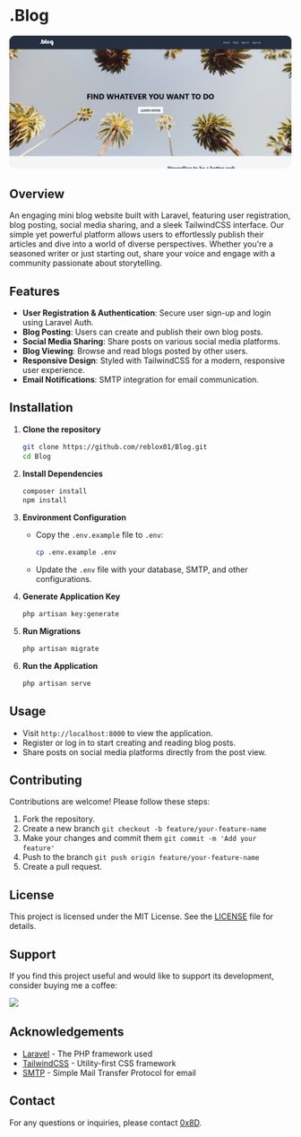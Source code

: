 # .Blog 

![Thumbnail](https://github.com/reblox01/Blog/blob/707ce907d4326c1f5336553b3920820c5e84fdb6/public/images/Thumbnail.png)

## Overview

An engaging mini blog website built with Laravel, featuring user registration, blog posting, social media sharing, and a sleek TailwindCSS interface.
Our simple yet powerful platform allows users to effortlessly publish their articles and dive into a world of diverse perspectives. Whether you're a 
seasoned writer or just starting out, share your voice and engage with a community passionate about storytelling. 

## Features

- **User Registration & Authentication**: Secure user sign-up and login using Laravel Auth.
- **Blog Posting**: Users can create and publish their own blog posts.
- **Social Media Sharing**: Share posts on various social media platforms.
- **Blog Viewing**: Browse and read blogs posted by other users.
- **Responsive Design**: Styled with TailwindCSS for a modern, responsive user experience.
- **Email Notifications**: SMTP integration for email communication.

## Installation

1. **Clone the repository**
   ```bash
   git clone https://github.com/reblox01/Blog.git
   cd Blog
   ```

2. **Install Dependencies**
   ```bash
   composer install
   npm install
   ```
   
3. **Environment Configuration**
    - Copy the `.env.example` file to `.env`:
  
         ```bash
         cp .env.example .env
         ```
     
    - Update the `.env` file with your database, SMTP, and other configurations.
  
4. **Generate Application Key**
   ```bash
   php artisan key:generate
   ```

5. **Run Migrations**
   ```bash
   php artisan migrate
   ```

6. **Run the Application**
   ```bash
   php artisan serve
   ```

## Usage

- Visit `http://localhost:8000` to view the application.
- Register or log in to start creating and reading blog posts.
- Share posts on social media platforms directly from the post view.

## Contributing

Contributions are welcome! Please follow these steps:

  1. Fork the repository.
  2. Create a new branch `git checkout -b feature/your-feature-name`
  3. Make your changes and commit them `git commit -m 'Add your feature'`
  4. Push to the branch `git push origin feature/your-feature-name`
  5. Create a pull request.

## License

This project is licensed under the MIT License. See the [LICENSE](LICENSE) file for details.

## Support

If you find this project useful and would like to support its development, consider buying me a coffee:

<a href="https://www.buymeacoffee.com/arosck1"><img src="https://img.buymeacoffee.com/button-api/?text=Buy me a coffee&emoji=☕&slug=arosck1&button_colour=BD5FFF&font_colour=ffffff&font_family=Cookie&outline_colour=000000&coffee_colour=FFDD00" /></a>

## Acknowledgements

- [Laravel](https://laravel.com/) - The PHP framework used
- [TailwindCSS](https://tailwindcss.com/) - Utility-first CSS framework
- [SMTP](https://www.simplemail.com/) - Simple Mail Transfer Protocol for email

## Contact

For any questions or inquiries, please contact [0x8D](mailto:mirocairo15@gmail.com).
